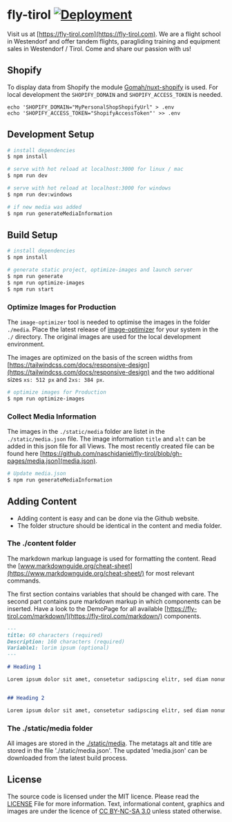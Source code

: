 # fly-tirol [![Deployment](https://github.com/naschidaniel/fly-tirol/actions/workflows/deploy-to-server.yml/badge.svg)](https://github.com/naschidaniel/fly-tirol/actions/workflows/deploy-to-server.yml)

Visit us at [https://fly-tirol.com](https://fly-tirol.com).
We are a flight school in Westendorf and offer tandem flights, paragliding training and equipment sales in Westendorf / Tirol.
Come and share our passion with us!


## Shopify

To display data from Shopify the module [Gomah/nuxt-shopify](https://github.com/Gomah/nuxt-shopify) is used. For local development the `SHOPIFY_DOMAIN` and `SHOPIFY_ACCESS_TOKEN` is needed.

```
echo 'SHOPIFY_DOMAIN="MyPersonalShopShopifyUrl" > .env
echo 'SHOPIFY_ACCESS_TOKEN="ShopifyAccessToken"' >> .env
```


## Development Setup

```bash
# install dependencies
$ npm install

# serve with hot reload at localhost:3000 for linux / mac
$ npm run dev

# serve with hot reload at localhost:3000 for windows
$ npm run dev:windows

# if new media was added
$ npm run generateMediaInformation
```

## Build Setup

```bash
# install dependencies
$ npm install

# generate static project, optimize-images and launch server
$ npm run generate
$ npm run optimize-images
$ npm run start
```

### Optimize Images for Production

The `image-optimizer` tool is needed to optimise the images in the folder `./media`. Place the latest release of [image-optimizer](https://github.com/naschidaniel/image-optimizer) for your system in the `./` directory. 
The original images are used for the local development environment. 

The images are optimized on the basis of the screen widths from [https://tailwindcss.com/docs/responsive-design](https://tailwindcss.com/docs/responsive-design) and the two additional sizes `xs: 512 px` and `2xs: 384 px`.

``` bash
# optimize images for Production
$ npm run optimize-images
```

### Collect Media Information

The images in the `./static/media` folder are listet in the `./static/media.json` file. The image information `title` and `alt` can be added in this json file for all Views. The most recently created file can be found here [https://github.com/naschidaniel/fly-tirol/blob/gh-pages/media.json](media.json).

``` bash
# Update media.json
$ npm run generateMediaInformation
```

## Adding Content

- Adding content is easy and can be done via the Github website.
- The folder structure should be identical in the content and media folder.
### The ./content folder

The markdown markup language is used for formatting the content. Read the [www.markdownguide.org/cheat-sheet](https://www.markdownguide.org/cheat-sheet/) for most relevant commands.

The first section contains variables that should be changed with care. The second part contains pure markdown markup in which components can be inserted. Have a look to the DemoPage for all available [https://fly-tirol.com/markdown/](https://fly-tirol.com/markdown/) components.


```markdown
---
title: 60 characters (required)
Description: 160 characters (required)
Variable1: lorim ipsum (optional)
---

# Heading 1

Lorem ipsum dolor sit amet, consetetur sadipscing elitr, sed diam nonumy eirmod tempor invidunt ut labore et dolore magna aliquyam


## Heading 2

Lorem ipsum dolor sit amet, consetetur sadipscing elitr, sed diam nonumy eirmod tempor invidunt ut labore et dolore magna aliquyam
```


### The ./static/media folder

All images are stored in the [./static/media](./static/media). The metatags alt and title are stored in the file './static/media.json'. The updated 'media.json' can be downloaded from the latest build process.

## License
The source code is licensed under the MIT licence. Please read the [LICENSE](LICENSE.md) File for more information.
Text, informational content, graphics and images are under the licence of [CC BY-NC-SA 3.0](https://creativecommons.org/licenses/by-nc-sa/3.0/) unless stated otherwise.
